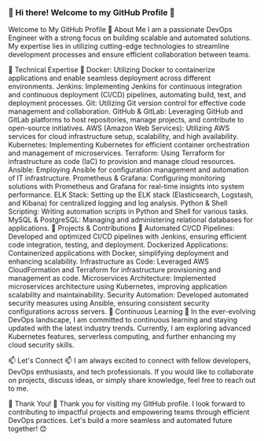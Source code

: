 ### 👋 Hi there! Welcome to my GitHub Profile 👋


Welcome to My GitHub Profile 👋
About Me
I am a passionate DevOps Engineer with a strong focus on building scalable and automated solutions. My expertise lies in utilizing cutting-edge technologies to streamline development processes and ensure efficient collaboration between teams.

🔧 Technical Expertise 🔧
Docker: Utilizing Docker to containerize applications and enable seamless deployment across different environments.
Jenkins: Implementing Jenkins for continuous integration and continuous deployment (CI/CD) pipelines, automating build, test, and deployment processes.
Git: Utilizing Git version control for effective code management and collaboration.
GitHub & GitLab: Leveraging GitHub and GitLab platforms to host repositories, manage projects, and contribute to open-source initiatives.
AWS (Amazon Web Services): Utilizing AWS services for cloud infrastructure setup, scalability, and high availability.
Kubernetes: Implementing Kubernetes for efficient container orchestration and management of microservices.
Terraform: Using Terraform for infrastructure as code (IaC) to provision and manage cloud resources.
Ansible: Employing Ansible for configuration management and automation of IT infrastructure.
Prometheus & Grafana: Configuring monitoring solutions with Prometheus and Grafana for real-time insights into system performance.
ELK Stack: Setting up the ELK stack (Elasticsearch, Logstash, and Kibana) for centralized logging and log analysis.
Python & Shell Scripting: Writing automation scripts in Python and Shell for various tasks.
MySQL & PostgreSQL: Managing and administering relational databases for applications.
🚀 Projects & Contributions 🚀
Automated CI/CD Pipelines: Developed and optimized CI/CD pipelines with Jenkins, ensuring efficient code integration, testing, and deployment.
Dockerized Applications: Containerized applications with Docker, simplifying deployment and enhancing scalability.
Infrastructure as Code: Leveraged AWS CloudFormation and Terraform for infrastructure provisioning and management as code.
Microservices Architecture: Implemented microservices architecture using Kubernetes, improving application scalability and maintainability.
Security Automation: Developed automated security measures using Ansible, ensuring consistent security configurations across servers.
🌱 Continuous Learning 🌱
In the ever-evolving DevOps landscape, I am committed to continuous learning and staying updated with the latest industry trends. Currently, I am exploring advanced Kubernetes features, serverless computing, and further enhancing my cloud security skills.

📫 Let's Connect 📫
I am always excited to connect with fellow developers, DevOps enthusiasts, and tech professionals. If you would like to collaborate on projects, discuss ideas, or simply share knowledge, feel free to reach out to me.

🌟 Thank You! 🌟
Thank you for visiting my GitHub profile. I look forward to contributing to impactful projects and empowering teams through efficient DevOps practices. Let's build a more seamless and automated future together! 😊

<!--
**MuhammadNaeem42/MuhammadNaeem42** is a ✨ _special_ ✨ repository because its `README.md` (this file) appears on your GitHub profile.

Here are some ideas to get you started:

- 🔭 I’m currently working on ...
- 🌱 I’m currently learning ...
- 👯 I’m looking to collaborate on ...
- 🤔 I’m looking for help with ...
- 💬 Ask me about ...
- 📫 How to reach me: ...
- 😄 Pronouns: ...
- ⚡ Fun fact: ...
-->
